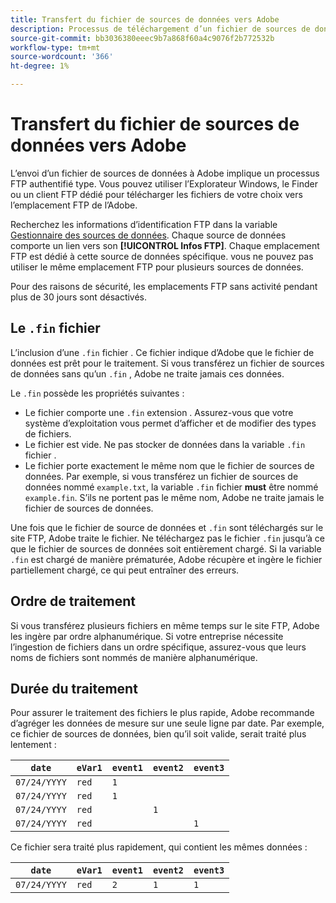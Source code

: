 ```yaml
---
title: Transfert du fichier de sources de données vers Adobe
description: Processus de téléchargement d’un fichier de sources de données vers Adobe Analytics en vue de l’ingestion.
source-git-commit: bb3036380eeec9b7a868f60a4c9076f2b772532b
workflow-type: tm+mt
source-wordcount: '366'
ht-degree: 1%

---
```


# Transfert du fichier de sources de données vers Adobe

L’envoi d’un fichier de sources de données à Adobe implique un processus FTP authentifié type. Vous pouvez utiliser l’Explorateur Windows, le Finder ou un client FTP dédié pour télécharger les fichiers de votre choix vers l’emplacement FTP de l’Adobe.

Recherchez les informations d’identification FTP dans la variable [Gestionnaire des sources de données](manage.md). Chaque source de données comporte un lien vers son **[!UICONTROL Infos FTP]**. Chaque emplacement FTP est dédié à cette source de données spécifique. vous ne pouvez pas utiliser le même emplacement FTP pour plusieurs sources de données.

Pour des raisons de sécurité, les emplacements FTP sans activité pendant plus de 30 jours sont désactivés.

## Le `.fin` fichier

L’inclusion d’une `.fin` fichier . Ce fichier indique d’Adobe que le fichier de données est prêt pour le traitement. Si vous transférez un fichier de sources de données sans qu’un `.fin` , Adobe ne traite jamais ces données.

Le `.fin` possède les propriétés suivantes :

* Le fichier comporte une `.fin` extension . Assurez-vous que votre système d’exploitation vous permet d’afficher et de modifier des types de fichiers.
* Le fichier est vide. Ne pas stocker de données dans la variable `.fin` fichier .
* Le fichier porte exactement le même nom que le fichier de sources de données. Par exemple, si vous transférez un fichier de sources de données nommé `example.txt`, la variable `.fin` fichier **must** être nommé `example.fin`. S’ils ne portent pas le même nom, Adobe ne traite jamais le fichier de sources de données.

Une fois que le fichier de source de données et `.fin` sont téléchargés sur le site FTP, Adobe traite le fichier. Ne téléchargez pas le fichier `.fin` jusqu’à ce que le fichier de sources de données soit entièrement chargé. Si la variable `.fin` est chargé de manière prématurée, Adobe récupère et ingère le fichier partiellement chargé, ce qui peut entraîner des erreurs.

## Ordre de traitement

Si vous transférez plusieurs fichiers en même temps sur le site FTP, Adobe les ingère par ordre alphanumérique. Si votre entreprise nécessite l’ingestion de fichiers dans un ordre spécifique, assurez-vous que leurs noms de fichiers sont nommés de manière alphanumérique.

## Durée du traitement

Pour assurer le traitement des fichiers le plus rapide, Adobe recommande d’agréger les données de mesure sur une seule ligne par date. Par exemple, ce fichier de sources de données, bien qu’il soit valide, serait traité plus lentement :

| `date` | `eVar1` | `event1` | `event2` | `event3` |
| --- | --- | --- | --- | --- |
| `07/24/YYYY` | `red` | `1` |  |  |
| `07/24/YYYY` | `red` | `1` |  |  |
| `07/24/YYYY` | `red` |  | `1` |  |
| `07/24/YYYY` | `red` |  |  | `1` |

Ce fichier sera traité plus rapidement, qui contient les mêmes données :

| `date` | `eVar1` | `event1` | `event2` | `event3` |
| --- | --- | --- | --- | --- |
| `07/24/YYYY` | `red` | `2` | `1` | `1` |
